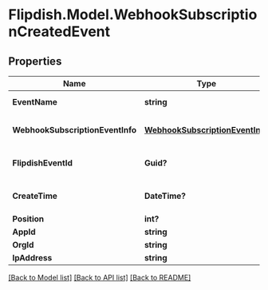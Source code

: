 # Flipdish.Model.WebhookSubscriptionCreatedEvent
## Properties

Name | Type | Description | Notes
------------ | ------------- | ------------- | -------------
**EventName** | **string** | The event name | [optional] 
**WebhookSubscriptionEventInfo** | [**WebhookSubscriptionEventInfo**](WebhookSubscriptionEventInfo.md) | Webhook subscription details | [optional] 
**FlipdishEventId** | **Guid?** | The identitfier of the event | [optional] 
**CreateTime** | **DateTime?** | The time of creation of the event | [optional] 
**Position** | **int?** | Position | [optional] 
**AppId** | **string** | App id | [optional] 
**OrgId** | **string** | Org id | [optional] 
**IpAddress** | **string** | Ip Address | [optional] 

[[Back to Model list]](../README.md#documentation-for-models) [[Back to API list]](../README.md#documentation-for-api-endpoints) [[Back to README]](../README.md)

